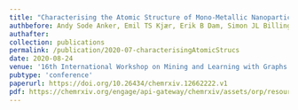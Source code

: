 ```yaml
---
title: "Characterising the Atomic Structure of Mono-Metallic Nanoparticles from X-Ray Scattering Data Using Conditional Generative Models"
authbefore: Andy Sode Anker, Emil TS Kjær, Erik B Dam, Simon JL Billinge, Kirsten MØ Jensen, 
authafter: 
collection: publications
permalink: /publication/2020-07-characterisingAtomicStrucs
date: 2020-08-24
venue: '16th International Workshop on Mining and Learning with Graphs'
pubtype: 'conference'
paperurl: https://doi.org/10.26434/chemrxiv.12662222.v1
pdf: https://chemrxiv.org/engage/api-gateway/chemrxiv/assets/orp/resource/item/60c74dd1842e6514f2db3527/original/characterising-the-atomic-structure-of-mono-metallic-nanoparticles-from-x-ray-scattering-data-using-conditional-generative-models.pdf
---
```


